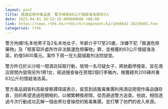 ```yaml
---
layout: post
title: 搗酒店房作毒品倉　警方檢逾60公斤懷疑海洛英拘3人
date: 2023-04-01 18:52:10.000000000 +08:00
link: https://news.rthk.hk/rthk/ch/component/k2/1694642-20230401.htm
categories: rthk
---
```


警方拘捕1名本地男子及2名本地女子，年齡介乎17至20歲，涉嫌干犯「販運危險藥物」及「租客容許處所作非法販運危險藥物」罪，並檢獲約63公斤懷疑海洛英，約值5800萬元。案件下周一在九龍城裁判法院提堂。

警方昨日於尖沙咀一間酒店採取行動，發現一名可疑女子，將她截停搜查，並在酒店房間內發現另外1男1女，經過搜查後在房間2個行李箱內，檢獲總共200磚共重63公斤的懷疑海洛英。

警方毒品調查科高級督察譚瑋諾表示，留意到該販毒集團利用酒店房間作毒品儲存倉，目的希望透過短期租約，以頻繁轉換房間，從而避過警方追查。他說，相信透過今次行動成功瓦解一個由黑社會操控的販毒集團，並打擊了他們的收入來源。
